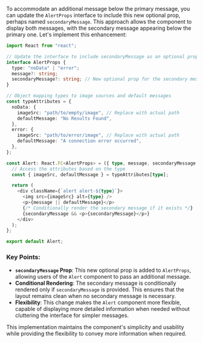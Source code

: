 To accommodate an additional message below the primary message, you can update the `AlertProps` interface to include this new optional prop, perhaps named `secondaryMessage`. This approach allows the component to display both messages, with the secondary message appearing below the primary one. Let's implement this enhancement:

```typescript
import React from "react";

// Update the interface to include secondaryMessage as an optional prop
interface AlertProps {
  type: "noData" | "error";
  message?: string;
  secondaryMessage?: string; // New optional prop for the secondary message
}

// Object mapping types to image sources and default messages
const typeAttributes = {
  noData: {
    imageSrc: "path/to/empty/image", // Replace with actual path
    defaultMessage: "No Results Found",
  },
  error: {
    imageSrc: "path/to/error/image", // Replace with actual path
    defaultMessage: "A connection error occurred",
  },
};

const Alert: React.FC<AlertProps> = ({ type, message, secondaryMessage }) => {
  // Access the attributes based on the type
  const { imageSrc, defaultMessage } = typeAttributes[type];

  return (
    <div className={`alert alert-${type}`}>
      <img src={imageSrc} alt={type} />
      <p>{message || defaultMessage}</p>
      {/* Conditionally render the secondary message if it exists */}
      {secondaryMessage && <p>{secondaryMessage}</p>}
    </div>
  );
};

export default Alert;
```

### Key Points:

- **`secondaryMessage` Prop**: This new optional prop is added to `AlertProps`, allowing users of the `Alert` component to pass an additional message.
- **Conditional Rendering**: The secondary message is conditionally rendered only if `secondaryMessage` is provided. This ensures that the layout remains clean when no secondary message is necessary.
- **Flexibility**: This change makes the `Alert` component more flexible, capable of displaying more detailed information when needed without cluttering the interface for simpler messages.

This implementation maintains the component's simplicity and usability while providing the flexibility to convey more information when required.
